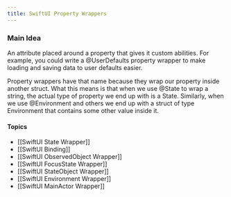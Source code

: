 ```yaml
---
title: SwiftUI Property Wrappers
---
```


### Main Idea

An attribute placed around a property that gives it custom abilities. For example, you could write a @UserDefaults property wrapper to make loading and saving data to user defaults easier. 

Property wrappers have that name because they wrap our property inside another struct. What this means is that when we use @State to wrap a string, the actual type of property we end up with is a State<String>. Similarly, when we use @Environment and others we end up with a struct of type Environment that contains some other value inside it.

#### Topics
- [[SwiftUI State Wrapper]]
- [[SwiftUI Binding]]
- [[SwiftUI ObservedObject Wrapper]]
- [[SwiftUI FocusState Wrapper]] 
- [[SwiftUI StateObject Wrapper]]
- [[SwiftUI Environment Wrapper]]
- [[SwiftUI MainActor Wrapper]]
